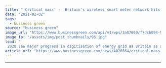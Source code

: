 ```yaml
---
title: "'Critical mass' -  Britain's wireless smart meter network hits 10 million milestone"
date: "2021-02-02"
tags: 
  - business green
source: "business green"
image_url: "https://www.businessgreen.com/api/v1/wps/3a87660/f7dcb094-9963-49a7-9961-44622ca002a8/6/iStock-1206614765-185x114.jpg"
image_fp: "/assets/img/post_thumbnails/96.jpg"
lead: "
 2020 saw major progress in digitisation of energy grid as Britain as smart meter network tripled in size, according to firm responsible for national smart meter infrastructure  ..."
article_url: "https://www.businessgreen.com/news/4026564/critical-mass-britain-wireless-smart-meter-network-hits-million-milestone"
---
```


---
